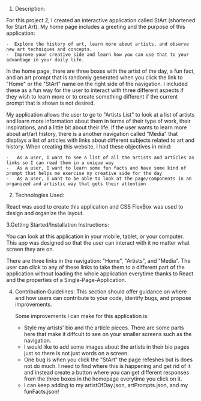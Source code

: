 1. Description: 

 For this project 2, I created an interactive application called StArt (shortened for Start Art). My home page includes a greeting and the purpose of this application: 

    -  Explore the history of art, learn more about artists, and observe new art techniques and concepts.
    -  Improve your creative side and learn how you can use that to your advantage in your daily life.

 In the home page, there are three boxes with the artist of the day, a fun fact, and an art prompt that is randomly generated when you click the link to "Home" or the "StArt" name on the right side of the navigation. I included these as a fun way for the user to interact with three different aspects if they wish to learn more or to create something different if the current prompt that is shown is not desired.

 My application allows the user to go to "Artists List" to look at a list of artists and learn more information about them in terms of their type of work, their inspirations, and a little bit about their life. If the user wants to learn more about art/art history, there is a another navigation called "Media" that displays a list of articles with links about different subjects related to art and history. When creating this website, I had these objectives in mind:

    -	As a user, I want to see a list of all the artists and articles as links so I can read them in a unique way
    -	As a user, I want to learn some fun facts and have some kind of prompt that helps me exercise my creative side for the day
    -	As a user, I want to be able to look at the page/components in an organized and artistic way that gets their attention


 2. Technologies Used: 

 React was used to create this application and CSS FlexBox was used to design and organize the layout. 


 3.Getting Started/Installation Instructions: 

 You can look at this application in your mobile, tablet, or your computer. This app was designed so that the user can interact with it no matter what screen they are on. 

 There are three links in the navigation: "Home", "Artists", and "Media". The user can click to any of these links to take them to a different part of the application without loading the whole application everytime thanks to React and the properties of a Single-Page-Application. 


 4. Contribution Guidelines: This section should offer guidance on where and how users can contribute to your code, identify bugs, and propose improvements.

    Some improvements I can make for this application is:

    -   Style my artists' bio and the article pieces. There are some parts here that make it diffcult to see on your smaller screens such as the navigation. 
    -   I would like to add some images about the artists in their bio pages just so there is not just words on a screen. 
    -   One bug is when you click the "StArt" the page refeshes but is does not do much. I need to find where this is happening and get rid of it and instead create a       button where you can get different responses from the three boxes in the homepage everytime you click on it.
    -   I can keep adding to my artistOfDay.json, artPrompts.json, and my funFacts.json!
